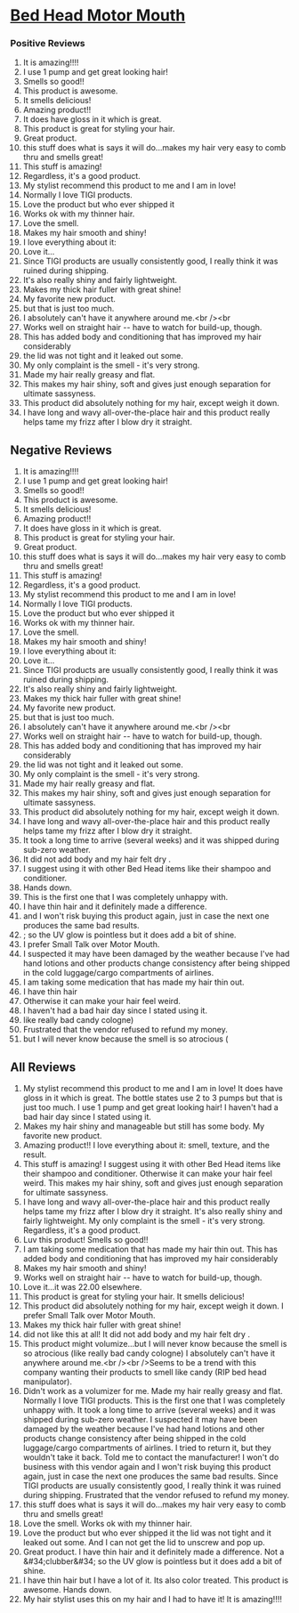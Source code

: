 # [Bed Head Motor Mouth](https://products.checkmycream.com/products/Bed-Head-Motor-Mouth.html)

### Positive Reviews

<ol>
      <li>It is amazing!!!!</li>
      <li>I use 1 pump and get great looking hair!  </li>
      <li>Smells so good!!</li>
      <li>This product is awesome.</li>
      <li>It smells delicious!</li>
      <li>Amazing product!!</li>
      <li>It does have gloss in it which is great.</li>
      <li>This product is great for styling your hair.</li>
      <li>Great product.  </li>
      <li>this stuff does what is says it will do...makes my hair very easy to comb thru and smells great!</li>
      <li>This stuff is amazing!</li>
      <li>Regardless, it&#x27;s a good product.</li>
      <li>My stylist recommend this product to me and I am in love!</li>
      <li>Normally I love TIGI products.  </li>
      <li>Love the product but who ever shipped it</li>
      <li>Works ok with my thinner hair.</li>
      <li>Love the smell.</li>
      <li>Makes my hair smooth and shiny!</li>
      <li>I love everything about it:</li>
      <li>Love it...</li>
      <li>Since TIGI products are usually consistently good, I really think it was ruined during shipping.  </li>
      <li>It&#x27;s also really shiny and fairly lightweight.</li>
      <li>Makes my thick hair fuller with great shine!</li>
      <li>My favorite new product.</li>
      <li>but that is just too much.</li>
      <li>I absolutely can&#x27;t have it anywhere around me.&lt;br /&gt;&lt;br</li>
      <li>Works well on straight hair -- have to watch for build-up, though.</li>
      <li>This has added body and conditioning that has improved my hair considerably</li>
      <li>the lid was not tight and it leaked out some.</li>
      <li>My only complaint is the smell - it&#x27;s very strong.</li>
      <li>Made my hair really greasy and flat.  </li>
      <li>This makes my hair shiny, soft and gives just enough separation for ultimate sassyness.</li>
      <li>This product did absolutely nothing for my hair, except weigh it down.  </li>
      <li>I have long and wavy all-over-the-place hair and this product really helps tame my frizz after I blow dry it straight.</li>
</ol>


<h2>Negative Reviews</h2>
<ol>
<li> It is amazing!!!!</li>
<li> I use 1 pump and get great looking hair!  </li>
<li> Smells so good!!</li>
<li> This product is awesome.</li>
<li> It smells delicious!</li>
<li> Amazing product!!</li>
<li> It does have gloss in it which is great.</li>
<li> This product is great for styling your hair.</li>
<li> Great product.  </li>
<li> this stuff does what is says it will do...makes my hair very easy to comb thru and smells great!</li>
<li> This stuff is amazing!</li>
<li> Regardless, it&#x27;s a good product.</li>
<li> My stylist recommend this product to me and I am in love!</li>
<li> Normally I love TIGI products.  </li>
<li> Love the product but who ever shipped it</li>
<li> Works ok with my thinner hair.</li>
<li> Love the smell.</li>
<li> Makes my hair smooth and shiny!</li>
<li> I love everything about it:</li>
<li> Love it...</li>
<li> Since TIGI products are usually consistently good, I really think it was ruined during shipping.  </li>
<li> It&#x27;s also really shiny and fairly lightweight.</li>
<li> Makes my thick hair fuller with great shine!</li>
<li> My favorite new product.</li>
<li> but that is just too much.</li>
<li> I absolutely can&#x27;t have it anywhere around me.&lt;br /&gt;&lt;br</li>
<li> Works well on straight hair -- have to watch for build-up, though.</li>
<li> This has added body and conditioning that has improved my hair considerably</li>
<li> the lid was not tight and it leaked out some.</li>
<li> My only complaint is the smell - it&#x27;s very strong.</li>
<li> Made my hair really greasy and flat.  </li>
<li> This makes my hair shiny, soft and gives just enough separation for ultimate sassyness.</li>
<li> This product did absolutely nothing for my hair, except weigh it down.  </li>
<li> I have long and wavy all-over-the-place hair and this product really helps tame my frizz after I blow dry it straight.</li>
<li> It took a long time to arrive (several weeks) and it was shipped during sub-zero weather.  </li>
<li> It did not add body and my hair felt dry .</li>
<li> I suggest using it with other Bed Head items like their shampoo and conditioner.</li>
<li> Hands down.</li>
<li> This is the first one that I was completely unhappy with.</li>
<li> I have thin hair and it definitely made a difference.  </li>
<li> and I won&#x27;t risk buying this product again, just in case the next one produces the same bad results.  </li>
<li> ; so the UV glow is pointless but it does add a bit of shine.</li>
<li> I prefer Small Talk over Motor Mouth.</li>
<li> I suspected it may have been damaged by the weather because I&#x27;ve had hand lotions and other products change consistency after being shipped in the cold luggage/cargo compartments of airlines.  </li>
<li> I am taking some medication that has made my hair thin out.  </li>
<li> I have thin hair</li>
<li> Otherwise it can make your hair feel weird.</li>
<li> I haven&#x27;t had a bad hair day since I stated using it.</li>
<li> like really bad candy cologne)</li>
<li> Frustrated that the vendor refused to refund my money.</li>
<li> but I will never know because the smell is so atrocious (</li>
</ol>

<h2>All Reviews</h2>

<ol>
    <li> My stylist recommend this product to me and I am in love! It does have gloss in it which is great. The bottle states use 2 to 3 pumps but that is just too much. I use 1 pump and get great looking hair!  I haven&#x27;t had a bad hair day since I stated using it.</li>
    <li> Makes my hair shiny and manageable but still has some body. My favorite new product.</li>
    <li> Amazing product!! I love everything about it: smell, texture, and the result.</li>
    <li> This stuff is amazing! I suggest using it with other Bed Head items like their shampoo and conditioner. Otherwise it can make your hair feel weird. This makes my hair shiny, soft and gives just enough separation for ultimate sassyness.</li>
    <li> I have long and wavy all-over-the-place hair and this product really helps tame my frizz after I blow dry it straight. It&#x27;s also really shiny and fairly lightweight. My only complaint is the smell - it&#x27;s very strong. Regardless, it&#x27;s a good product.</li>
    <li> Luv this product! Smells so good!!</li>
    <li> I am taking some medication that has made my hair thin out.  This has added body and conditioning that has improved my hair considerably</li>
    <li> Makes my hair smooth and shiny!</li>
    <li> Works well on straight hair -- have to watch for build-up, though.</li>
    <li> Love it...it was 22.00 elsewhere.</li>
    <li> This product is great for styling your hair. It smells delicious!</li>
    <li> This product did absolutely nothing for my hair, except weigh it down.  I prefer Small Talk over Motor Mouth.</li>
    <li> Makes my thick hair fuller with great shine!</li>
    <li> did not like this at all! It did not add body and my hair felt dry .</li>
    <li> This product might volumize...but I will never know because the smell is so atrocious (like really bad candy cologne) I absolutely can&#x27;t have it anywhere around me.&lt;br /&gt;&lt;br /&gt;Seems to be a trend with this company wanting their products to smell like candy (RIP bed head manipulator).</li>
    <li> Didn&#x27;t work as a volumizer for me.  Made my hair really greasy and flat.  Normally I love TIGI products.  This is the first one that I was completely unhappy with. It took a long time to arrive (several weeks) and it was shipped during sub-zero weather.  I suspected it may have been damaged by the weather because I&#x27;ve had hand lotions and other products change consistency after being shipped in the cold luggage/cargo compartments of airlines.  I tried to return it, but they wouldn&#x27;t take it back.  Told me to contact the manufacturer!  I won&#x27;t do business with this vendor again and I won&#x27;t risk buying this product again, just in case the next one produces the same bad results.  Since TIGI products are usually consistently good, I really think it was ruined during shipping.  Frustrated that the vendor refused to refund my money.</li>
    <li> this stuff does what is says it will do...makes my hair very easy to comb thru and smells great!</li>
    <li> Love the smell. Works ok with my thinner hair.</li>
    <li> Love the product but who ever shipped it the lid was not tight and it leaked out some. And I can not get the lid to unscrew and pop up.</li>
    <li> Great product.  I have thin hair and it definitely made a difference.  Not a &amp;#34;clubber&amp;#34; so the UV glow is pointless but it does add a bit of shine.</li>
    <li> I have thin hair but I have a lot of it. Its also color treated. This product is awesome. Hands down.</li>
    <li> My hair stylist uses this on my hair and I had to have it!  It is amazing!!!!</li>
</ol>




